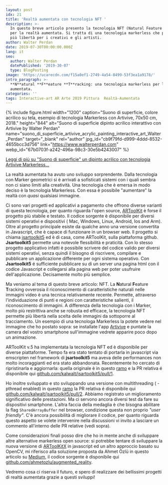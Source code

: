 ```yaml
---
layout: post
idx: 21
title: 'Realtà aumentata con tecnologia NFT '
description: >-
  In questo breve articolo presento la tecnologia NFT (Natural Feature Tracking)
  per la realtà aumentata. Si tratta di una tecnologia markerless che permette
  più libertà per i creativi e gli artisti.
author: Walter Perdan
date: 2019-07-30T00:00:00.000Z
lang: it
seo:
  author: Walter Perdan
  datePublished: '2019-30-07'
  type: BlogPosting
image: 'https://ucarecdn.com/f15a0ef1-2749-4a54-8499-53f3ea1a9178/'
intro_paragraph: >-
  **N**atural **F**eature **T**racking: una tecnologia markerless per la realtà
  aumentata.
categories: ''
tags: Interactive-art AR Arte 2019 Pittura  Realtà-Aumentata
---
```

{% include figure.html width="1200" caption="Suono di superficie, colore acrilico su tela, esempio di tecnologia Markerless con Artivive, 70x50 cm, 2018." height="844" alt="Suono di superficie dipinto acrilico interattivo con Artivive by Walter Perdan" name="suono_di_superficie_artivive_acrylic_painting_interactive_art_Walter_Perdan" target="_blank" rel="author" jpg_id="cb9f79fd-d999-4ddd-8532-4655bcc3d756" link="https://www.walterperdan.com" webp_id="67b0703f-a242-496a-98c3-30e5b4243007" %}

<a href="https://www.walterperdan.com/it/opere/pittura/suono-superficie-artivive">Leggi di più su "Suono di superficie" un dipinto acrilico con tecnologia Artivive Markerless...</a>

La realtà aumentata ha avuto uno sviluppo sorprendente. Dalla tecnologia con Marker geometrici si è arrivati a sofisticati sistemi con i quali sembra non ci siano limiti alla creatività. Una tecnologia che è emersa in modo deciso è la tecnologia Markerless. Con essa è possibile "aumentare" la realtà con _quasi_ qualsiasi immagine. 

Ci sono vari progetti  ed applicativi a pagamento che offrono diverse varianti di questa tecnologia, per quanto riguarda  l'open source,  [ARToolKit](https://github.com/artoolkit) è forse il progetto  più stabile e testato. Il codice sorgente è disponibile per diversi sistemi operativi e dispositivi ( Mac, Windows, Linux, Android, Ios and Arm). Oltre al progetto principale esiste da qualche anno una versione convertita in Javascript, che è capace di funzionare in un browser web. Il progetto si chiama [jsartoolkit5](https://github.com/artoolkit/jsartoolkit5) ed è di casa, come ARToolKit, sulla piattaforma github. **Jsartoolkit5** permette una notevole flessibilità e praticità. Con lo stesso progetto applicativo infatti è possibile scrivere del codice valido per diversi sistemi operativi, senza quindi il bisogno di riscrivere, compilare e pubblicare un applicazione differente per ogni sistema operativo. Con **Jsartoolkit5** é sufficiente pubblicare su di un server una pagina html con il codice Javascript e collegarsi alla pagina web per poter usufruire dell'applicazione. Decisamente molto più semplice.

Ma veniamo al tema di questo breve articolo: NFT. La **N**atural **F**eature **T**racking ovverosia il riconoscimento di caratteristiche naturali nelle immagini video è una tecnica relativamente recente. Permette, attraverso l'individuazione di punti e regioni con caratteristiche salienti, il riconoscimento di immagini. A differenza della tecnologia con i Marker, molto più restrittiva anche se robusta ed efficace, la tecnologia NFT permette più libertà nella scelta delle immagini da sottoporre al tracciamento. Un esempio di una tecnologa Markerless la potete vedere nel immagine che ho postato sopra: se installate l'app [Artivive](https://artivive.com) e puntate la camera del vostro smartphone sull'immagine vedrete apparire poco dopo un animazione.

ARToolKit v.5 ha implementata la tecnologia NFT ed è disponibile per diverse piattaforme. Tempo fa era stato tentato di portarla in javascript via emscripten nel framework di **jsartoolkit5** ma aveva delle performances non molto incoraggianti ed era stato abbandonata. Recentemente ho cercato di ripristinarla e aggiornarla: quella originale è in questo [ramo](https://github.com/kalwalt/jsartoolkit5/tree/fixing-nft) e la PR relativa é disponibile qui [github.com/kalwalt/jsartoolkit5/pull/1](https://github.com/kalwalt/jsartoolkit5/pull/1).

Ho inoltre sviluppato e sto sviluppando una versione con multithreading ( -pthread  enabled) in questo [ramo](https://github.com/kalwalt/jsartoolkit5/tree/nft-with-threads)  la PR relativa é disponibile qui [github.com/kalwalt/jsartoolkit5/pull/2](https://github.com/kalwalt/jsartoolkit5/pull/2).  Abbiamo registrato un miglioramento significativo delle prestazioni. Ma ci servono ancora diversi test da fare su dispositivi smartphone. L'altra faccia della medaglia è che bisogna abilitare la flag `SharedArrayBuffer` nel browser, condizione questa non proprio _"user friendly"_. C'è ancora possibilità di migliorare il codice, per quanto riguarda questo aspetto se volete intervenire nella discussioni vi invito a lasciare un commento all'interno delle PR relative (vedi sopra). 

Come considerazioni finali posso dire che ho in mente anche di sviluppare altre alternative markerless open source: si potrebbe tentare di sviluppare la  nuova versione di [ARToolKitX](https://github.com/artoolkitx/artoolkitx) in javascript ed un altro approccio basato su OpenCV, mi riferisco alla soluzione proposta da Ahmet Özlü in questo articolo su [Medium](https://medium.com/@ahmetozlu93/marker-less-augmented-reality-by-opencv-and-opengl-531b2af0a130), il codice sorgente è disponibile qui [github.com/ahmetozlu/augmented_reality](https://github.com/ahmetozlu/augmented_reality).

Vedremo cosa ci riserva il futuro, e spero di realizzare dei bellissimi progetti di realtà aumentata grazie a questi sviluppi!
